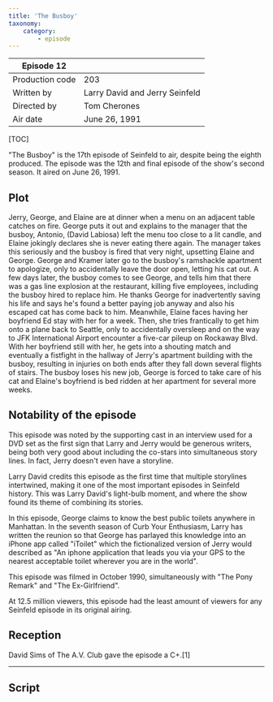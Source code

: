 ```yaml
---
title: 'The Busboy'
taxonomy:
    category:
        - episode
---
```


| Episode 12 | |
|-----------------|--------------------------------|
| Production code | 203                            |
| Written by      | Larry David and Jerry Seinfeld |
| Directed by     | Tom Cherones                   |
| Air date        | June 26, 1991                  |

[TOC]

"The Busboy" is the 17th episode of Seinfeld to air, despite being the eighth produced. The episode was the 12th and final episode of the show's second season. It aired on June 26, 1991.

## Plot

Jerry, George, and Elaine are at dinner when a menu on an adjacent table catches on fire. George puts it out and explains to the manager that the busboy, Antonio, (David Labiosa) left the menu too close to a lit candle, and Elaine jokingly declares she is never eating there again. The manager takes this seriously and the busboy is fired that very night, upsetting Elaine and George. George and Kramer later go to the busboy's ramshackle apartment to apologize, only to accidentally leave the door open, letting his cat out. A few days later, the busboy comes to see George, and tells him that there was a gas line explosion at the restaurant, killing five employees, including the busboy hired to replace him. He thanks George for inadvertently saving his life and says he's found a better paying job anyway and also his escaped cat has come back to him. Meanwhile, Elaine faces having her boyfriend Ed stay with her for a week. Then, she tries frantically to get him onto a plane back to Seattle, only to accidentally oversleep and on the way to JFK International Airport encounter a five-car pileup on Rockaway Blvd. With her boyfriend still with her, he gets into a shouting match and eventually a fistfight in the hallway of Jerry's apartment building with the busboy, resulting in injuries on both ends after they fall down several flights of stairs. The busboy loses his new job, George is forced to take care of his cat and Elaine's boyfriend is bed ridden at her apartment for several more weeks.

## Notability of the episode

This episode was noted by the supporting cast in an interview used for a DVD set as the first sign that Larry and Jerry would be generous writers, being both very good about including the co-stars into simultaneous story lines. In fact, Jerry doesn't even have a storyline.

Larry David credits this episode as the first time that multiple storylines intertwined, making it one of the most important episodes in Seinfeld history. This was Larry David's light-bulb moment, and where the show found its theme of combining its stories.

In this episode, George claims to know the best public toilets anywhere in Manhattan. In the seventh season of Curb Your Enthusiasm, Larry has written the reunion so that George has parlayed this knowledge into an iPhone app called "iToilet" which the fictionalized version of Jerry would described as "An iphone application that leads you via your GPS to the nearest acceptable toilet wherever you are in the world".

This episode was filmed in October 1990, simultaneously with "The Pony Remark" and "The Ex-Girlfriend".

At 12.5 million viewers, this episode had the least amount of viewers for any Seinfeld episode in its original airing.

## Reception

David Sims of The A.V. Club gave the episode a C+.[1]

---

## Script
